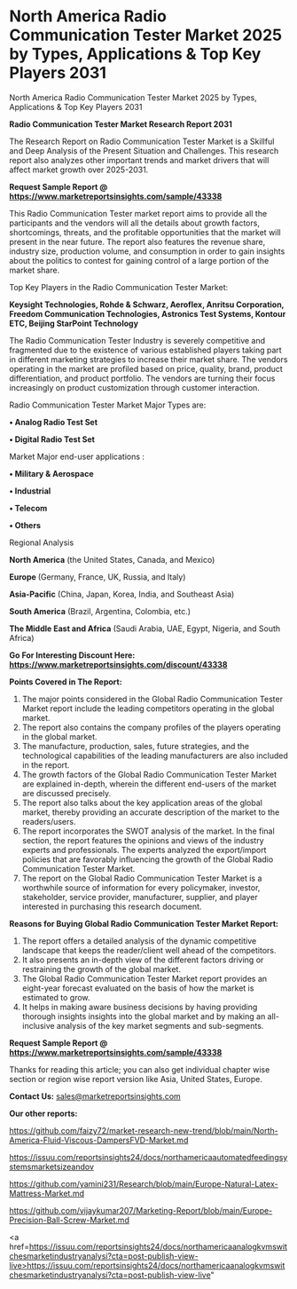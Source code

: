 # North America Radio Communication Tester Market 2025 by Types, Applications & Top Key Players 2031
 North America Radio Communication Tester Market 2025 by Types, Applications & Top Key Players 2031

<strong>Radio Communication Tester Market Research Report 2031</strong>

The Research Report on Radio Communication Tester Market is a Skillful and Deep Analysis of the Present Situation and Challenges. This research report also analyzes other important trends and market drivers that will affect market growth over 2025-2031.

<strong>Request Sample Report @ <a href=https://www.marketreportsinsights.com/sample/43338>https://www.marketreportsinsights.com/sample/43338</a></strong>

This Radio Communication Tester market report aims to provide all the participants and the vendors will all the details about growth factors, shortcomings, threats, and the profitable opportunities that the market will present in the near future. The report also features the revenue share, industry size, production volume, and consumption in order to gain insights about the politics to contest for gaining control of a large portion of the market share.

Top Key Players in the Radio Communication Tester Market:

<strong>Keysight Technologies, Rohde & Schwarz, Aeroflex, Anritsu Corporation, Freedom Communication Technologies, Astronics Test Systems, Kontour ETC, Beijing StarPoint Technology</strong>

The Radio Communication Tester Industry is severely competitive and fragmented due to the existence of various established players taking part in different marketing strategies to increase their market share. The vendors operating in the market are profiled based on price, quality, brand, product differentiation, and product portfolio. The vendors are turning their focus increasingly on product customization through customer interaction.

Radio Communication Tester Market Major Types are:

<strong>•  Analog Radio Test Set

•  Digital Radio Test Set</strong>

Market Major end-user applications :

<strong>•  Military & Aerospace

•  Industrial

•  Telecom

•  Others</strong>

Regional Analysis

</u><strong><b>North America</b></strong> (the United States, Canada, and Mexico)

<strong><b>Europe </b></strong>(Germany, France, UK, Russia, and Italy)

<strong><b>Asia-Pacific</b></strong> (China, Japan, Korea, India, and Southeast Asia)

<strong><b>South America</b></strong> (Brazil, Argentina, Colombia, etc.)

<strong><b>The Middle East and Africa</b></strong> (Saudi Arabia, UAE, Egypt, Nigeria, and South Africa)

<strong>Go For Interesting Discount Here: <a href=https://www.marketreportsinsights.com/discount/43338>https://www.marketreportsinsights.com/discount/43338</a></strong>

<strong>Points Covered in The Report:</strong>
<ol>
  <li>The major points considered in the Global Radio Communication Tester Market report include the leading competitors operating in the global market.</li>
  <li>The report also contains the company profiles of the players operating in the global market.</li>
  <li>The manufacture, production, sales, future strategies, and the technological capabilities of the leading manufacturers are also included in the report.</li>
  <li>The growth factors of the Global Radio Communication Tester Market are explained in-depth, wherein the different end-users of the market are discussed precisely.</li>
  <li>The report also talks about the key application areas of the global market, thereby providing an accurate description of the market to the readers/users.</li>
  <li>The report incorporates the SWOT analysis of the market. In the final section, the report features the opinions and views of the industry experts and professionals. The experts analyzed the export/import policies that are favorably influencing the growth of the Global Radio Communication Tester Market.</li>
  <li>The report on the Global Radio Communication Tester Market is a worthwhile source of information for every policymaker, investor, stakeholder, service provider, manufacturer, supplier, and player interested in purchasing this research document.</li>
</ol>
<strong>Reasons for Buying Global Radio Communication Tester Market Report:</strong>

<ol>
  <li>The report offers a detailed analysis of the dynamic competitive landscape that keeps the reader/client well ahead of the competitors.</li>
  <li>It also presents an in-depth view of the different factors driving or restraining the growth of the global market.</li>
  <li>The Global Radio Communication Tester Market report provides an eight-year forecast evaluated on the basis of how the market is estimated to grow.</li>
  <li>It helps in making aware business decisions by having providing thorough insights insights into the global market and by making an all-inclusive analysis of the key market segments and sub-segments.</li>
</ol>
<strong>Request Sample Report @ <a href=https://www.marketreportsinsights.com/sample/43338>https://www.marketreportsinsights.com/sample/43338</a></strong>


Thanks for reading this article; you can also get individual chapter wise section or region wise report version like Asia, United States, Europe.

<strong>Contact Us:</strong>
sales@marketreportsinsights.com

<strong>Our other reports:</strong>

<a href=https://github.com/faizy72/market-research-new-trend/blob/main/North-America-Fluid-Viscous-DampersFVD-Market.md>https://github.com/faizy72/market-research-new-trend/blob/main/North-America-Fluid-Viscous-DampersFVD-Market.md</a>

<a href=https://issuu.com/reportsinsights24/docs/northamericaautomatedfeedingsystemsmarketsizeandov>https://issuu.com/reportsinsights24/docs/northamericaautomatedfeedingsystemsmarketsizeandov</a>

<a href=https://github.com/yamini231/Research/blob/main/Europe-Natural-Latex-Mattress-Market.md>https://github.com/yamini231/Research/blob/main/Europe-Natural-Latex-Mattress-Market.md</a>

<a href=https://github.com/vijaykumar207/Marketing-Report/blob/main/Europe-Precision-Ball-Screw-Market.md>https://github.com/vijaykumar207/Marketing-Report/blob/main/Europe-Precision-Ball-Screw-Market.md</a>

<a href=https://issuu.com/reportsinsights24/docs/northamericaanalogkvmswitchesmarketindustryanalysi?cta=post-publish-view-live>https://issuu.com/reportsinsights24/docs/northamericaanalogkvmswitchesmarketindustryanalysi?cta=post-publish-view-live</a>"
